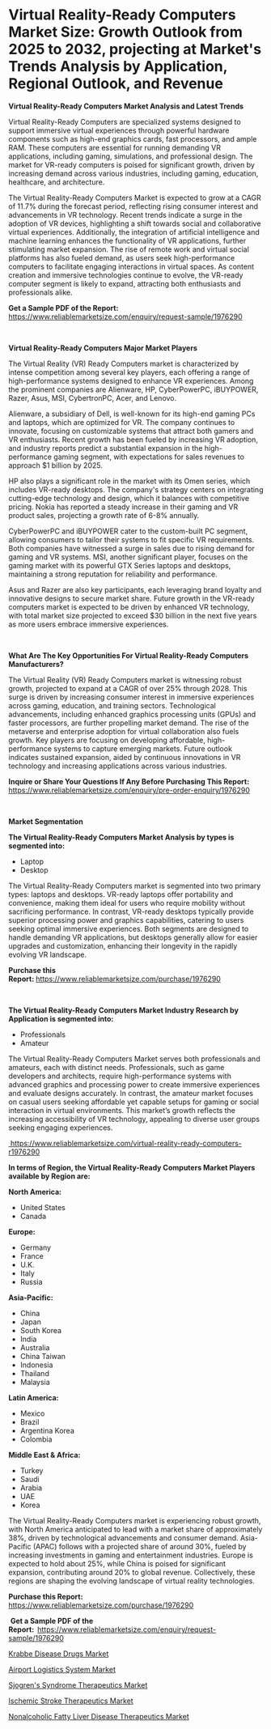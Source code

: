 <p><h1>Virtual Reality-Ready Computers Market Size: Growth Outlook from 2025 to 2032, projecting at Market's Trends Analysis by Application, Regional Outlook, and Revenue</h1></p><p><strong>Virtual Reality-Ready Computers Market Analysis and Latest Trends</strong></p>
<p><p>Virtual Reality-Ready Computers are specialized systems designed to support immersive virtual experiences through powerful hardware components such as high-end graphics cards, fast processors, and ample RAM. These computers are essential for running demanding VR applications, including gaming, simulations, and professional design. The market for VR-ready computers is poised for significant growth, driven by increasing demand across various industries, including gaming, education, healthcare, and architecture.</p><p>The Virtual Reality-Ready Computers Market is expected to grow at a CAGR of 11.7% during the forecast period, reflecting rising consumer interest and advancements in VR technology. Recent trends indicate a surge in the adoption of VR devices, highlighting a shift towards social and collaborative virtual experiences. Additionally, the integration of artificial intelligence and machine learning enhances the functionality of VR applications, further stimulating market expansion. The rise of remote work and virtual social platforms has also fueled demand, as users seek high-performance computers to facilitate engaging interactions in virtual spaces. As content creation and immersive technologies continue to evolve, the VR-ready computer segment is likely to expand, attracting both enthusiasts and professionals alike.</p></p>
<p><strong>Get a Sample PDF of the Report:&nbsp;</strong> <a href="https://www.reliablemarketsize.com/enquiry/request-sample/1976290?utm_campaign=1836&utm_medium=2&utm_source=Github&utm_content=ia&utm_term=28032025&utm_id=virtual-reality-ready-computers">https://www.reliablemarketsize.com/enquiry/request-sample/1976290</a></p>
<p>&nbsp;</p>
<p><strong>Virtual Reality-Ready Computers Major Market Players</strong></p>
<p><p>The Virtual Reality (VR) Ready Computers market is characterized by intense competition among several key players, each offering a range of high-performance systems designed to enhance VR experiences. Among the prominent companies are Alienware, HP, CyberPowerPC, iBUYPOWER, Razer, Asus, MSI, CybertronPC, Acer, and Lenovo.</p><p>Alienware, a subsidiary of Dell, is well-known for its high-end gaming PCs and laptops, which are optimized for VR. The company continues to innovate, focusing on customizable systems that attract both gamers and VR enthusiasts. Recent growth has been fueled by increasing VR adoption, and industry reports predict a substantial expansion in the high-performance gaming segment, with expectations for sales revenues to approach $1 billion by 2025.</p><p>HP also plays a significant role in the market with its Omen series, which includes VR-ready desktops. The company's strategy centers on integrating cutting-edge technology and design, which it balances with competitive pricing. Nokia has reported a steady increase in their gaming and VR product sales, projecting a growth rate of 6-8% annually.</p><p>CyberPowerPC and iBUYPOWER cater to the custom-built PC segment, allowing consumers to tailor their systems to fit specific VR requirements. Both companies have witnessed a surge in sales due to rising demand for gaming and VR systems. MSI, another significant player, focuses on the gaming market with its powerful GTX Series laptops and desktops, maintaining a strong reputation for reliability and performance.</p><p>Asus and Razer are also key participants, each leveraging brand loyalty and innovative designs to secure market share. Future growth in the VR-ready computers market is expected to be driven by enhanced VR technology, with total market size projected to exceed $30 billion in the next five years as more users embrace immersive experiences.</p></p>
<p>&nbsp;</p>
<p><strong>What Are The Key Opportunities For Virtual Reality-Ready Computers Manufacturers?</strong></p>
<p><p>The Virtual Reality (VR) Ready Computers market is witnessing robust growth, projected to expand at a CAGR of over 25% through 2028. This surge is driven by increasing consumer interest in immersive experiences across gaming, education, and training sectors. Technological advancements, including enhanced graphics processing units (GPUs) and faster processors, are further propelling market demand. The rise of the metaverse and enterprise adoption for virtual collaboration also fuels growth. Key players are focusing on developing affordable, high-performance systems to capture emerging markets. Future outlook indicates sustained expansion, aided by continuous innovations in VR technology and increasing applications across various industries.</p></p>
<p><strong>Inquire or Share Your Questions If Any Before Purchasing This Report:</strong> <a href="https://www.reliablemarketsize.com/enquiry/pre-order-enquiry/1976290?utm_campaign=1836&utm_medium=2&utm_source=Github&utm_content=ia&utm_term=28032025&utm_id=virtual-reality-ready-computers">https://www.reliablemarketsize.com/enquiry/pre-order-enquiry/1976290</a></p>
<p>&nbsp;</p>
<p><strong>Market Segmentation</strong></p>
<p><strong>The Virtual Reality-Ready Computers Market Analysis by types is segmented into:</strong></p>
<p><ul><li>Laptop</li><li>Desktop</li></ul></p>
<p><p>The Virtual Reality-Ready Computers market is segmented into two primary types: laptops and desktops. VR-ready laptops offer portability and convenience, making them ideal for users who require mobility without sacrificing performance. In contrast, VR-ready desktops typically provide superior processing power and graphics capabilities, catering to users seeking optimal immersive experiences. Both segments are designed to handle demanding VR applications, but desktops generally allow for easier upgrades and customization, enhancing their longevity in the rapidly evolving VR landscape.</p></p>
<p><strong>Purchase this Report:&nbsp;</strong><a href="https://www.reliablemarketsize.com/purchase/1976290?utm_campaign=1836&utm_medium=2&utm_source=Github&utm_content=ia&utm_term=28032025&utm_id=virtual-reality-ready-computers">https://www.reliablemarketsize.com/purchase/1976290</a></p>
<p>&nbsp;</p>
<p><strong>The Virtual Reality-Ready Computers Market Industry Research by Application is segmented into:</strong></p>
<p><ul><li>Professionals</li><li>Amateur</li></ul></p>
<p><p>The Virtual Reality-Ready Computers Market serves both professionals and amateurs, each with distinct needs. Professionals, such as game developers and architects, require high-performance systems with advanced graphics and processing power to create immersive experiences and evaluate designs accurately. In contrast, the amateur market focuses on casual users seeking affordable yet capable setups for gaming or social interaction in virtual environments. This market’s growth reflects the increasing accessibility of VR technology, appealing to diverse user groups seeking engaging experiences.</p></p>
<p><a href="https://www.reliablemarketsize.com/virtual-reality-ready-computers-r1976290?utm_campaign=1836&utm_medium=2&utm_source=Github&utm_content=ia&utm_term=28032025&utm_id=virtual-reality-ready-computers">&nbsp;https://www.reliablemarketsize.com/virtual-reality-ready-computers-r1976290</a></p>
<p><strong>In terms of Region, the Virtual Reality-Ready Computers Market Players available by Region are:</strong></p>
<p>
    <p> <strong> North America: </strong>
        <ul>
            <li>United States</li>
            <li>Canada</li>
        </ul>
        </p> 
    <p> <strong> Europe: </strong>
        <ul>
            <li>Germany</li>
            <li>France</li>
            <li>U.K.</li>
            <li>Italy</li>
            <li>Russia</li>
        </ul>
        </p> 
    <p> <strong> Asia-Pacific: </strong>
        <ul>
            <li>China</li>
            <li>Japan</li>
            <li>South Korea</li>
            <li>India</li>
            <li>Australia</li>
            <li>China Taiwan</li>
            <li>Indonesia</li>
            <li>Thailand</li>
            <li>Malaysia</li>
        </ul>
        </p> 
    <p> <strong> Latin America: </strong>
        <ul>
            <li>Mexico</li>
            <li>Brazil</li>
            <li>Argentina Korea</li>
            <li>Colombia</li>
        </ul>
        </p> 
    <p> <strong> Middle East & Africa: </strong>
        <ul>
            <li>Turkey</li>
            <li>Saudi</li>
            <li>Arabia</li>
            <li>UAE</li>
            <li>Korea</li>
        </ul>
    </p>
    </p>
<p><p>The Virtual Reality-Ready Computers market is experiencing robust growth, with North America anticipated to lead with a market share of approximately 38%, driven by technological advancements and consumer demand. Asia-Pacific (APAC) follows with a projected share of around 30%, fueled by increasing investments in gaming and entertainment industries. Europe is expected to hold about 25%, while China is poised for significant expansion, contributing around 20% to global revenue. Collectively, these regions are shaping the evolving landscape of virtual reality technologies.</p></p>
<p><strong>Purchase this Report: </strong><a href="https://www.reliablemarketsize.com/purchase/1976290?utm_campaign=1836&utm_medium=2&utm_source=Github&utm_content=ia&utm_term=28032025&utm_id=virtual-reality-ready-computers">https://www.reliablemarketsize.com/purchase/1976290</a></p>
<p>&nbsp;<strong>Get a Sample PDF of the Report:&nbsp;&nbsp;</strong><a href="https://www.reliablemarketsize.com/enquiry/request-sample/1976290?utm_campaign=1836&utm_medium=2&utm_source=Github&utm_content=ia&utm_term=28032025&utm_id=virtual-reality-ready-computers">https://www.reliablemarketsize.com/enquiry/request-sample/1976290</a></p>
<p><strong></strong></p>
<p><p><a href="https://github.com/nontoengolo/Market-Research-Report-List-1/blob/main/krabbe-disease-drugs-market.md?utm_campaign=1836&utm_medium=2&utm_source=Github&utm_content=ia&utm_term=28032025&utm_id=virtual-reality-ready-computers">Krabbe Disease Drugs Market</a></p><p><a href="https://github.com/amramcocosxa/Market-Research-Report-List-1/blob/main/airport-logistics-system-market.md?utm_campaign=1836&utm_medium=2&utm_source=Github&utm_content=ia&utm_term=28032025&utm_id=virtual-reality-ready-computers">Airport Logistics System Market</a></p><p><a href="https://github.com/avikalitesjj/Market-Research-Report-List-1/blob/main/sjogrens-syndrome-therapeutics-market.md?utm_campaign=1836&utm_medium=2&utm_source=Github&utm_content=ia&utm_term=28032025&utm_id=virtual-reality-ready-computers">Sjogren's Syndrome Therapeutics Market</a></p><p><a href="https://github.com/pomasifilo/Market-Research-Report-List-1/blob/main/ischemic-stroke-therapeutics-market.md?utm_campaign=1836&utm_medium=2&utm_source=Github&utm_content=ia&utm_term=28032025&utm_id=virtual-reality-ready-computers">Ischemic Stroke Therapeutics Market</a></p><p><a href="https://github.com/ceneabiruk11/Market-Research-Report-List-1/blob/main/nonalcoholic-fatty-liver-disease-therapeutics-market.md?utm_campaign=1836&utm_medium=2&utm_source=Github&utm_content=ia&utm_term=28032025&utm_id=virtual-reality-ready-computers">Nonalcoholic Fatty Liver Disease Therapeutics Market</a></p></p>